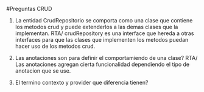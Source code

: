 #Preguntas CRUD

1. La entidad CrudRepositorio se comporta como una clase que contiene los metodos crud y puede extenderlos a las demas clases que la implementan. 
   RTA/ crudRepository es una interface que hereda a otras interfaces para que las clases que implementen los metodos puedan hacer uso de los metodos crud.

2. Las anotaciones son para definir el comportamiendo de una clase? 
   RTA/ Las anotaciones agregan cierta funcionalidad dependiendo el tipo de anotacion que se use.

3. El termino contexto y provider que diferencia tienen?
